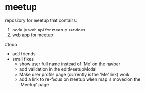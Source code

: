# meetup
repository for meetup that contains:
1. node js web api for meetup services
2. web app for meetup

#todo
- add friends
- small fixes
  - show user full name instead of 'Me' on the navbar
  - add validation in the editMeetupModal
  - Make user profile page (currently is the 'Me' link) work
  - add a link to re-focus on meetup when map is moved on the 'Meetup' page
